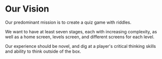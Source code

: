 <h1>Our Vision</h1>
<p>Our predominant mission is to create a quiz game with riddles.</p>
<p>We want to have at least seven stages, each with increasing complexity, as well as a home screen, levels screen, and different screens for each level.</p>
<p>Our experience should be novel, and dig at a player's critical thinking skills and ability to think outside of the box.</p>
